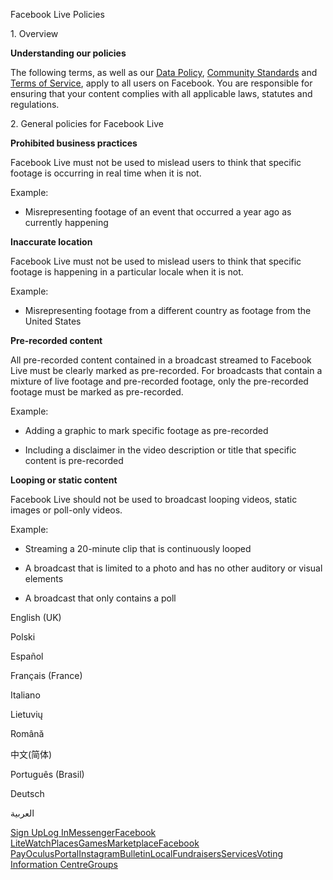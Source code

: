 Facebook Live Policies

1\. Overview

**Understanding our policies**

The following terms, as well as our [Data Policy](https://www.facebook.com/about/privacy/), [Community Standards](https://www.facebook.com/communitystandards/) and [Terms of Service](https://www.facebook.com/legal/terms), apply to all users on Facebook. You are responsible for ensuring that your content complies with all applicable laws, statutes and regulations.

2\. General policies for Facebook Live

**Prohibited business practices**

Facebook Live must not be used to mislead users to think that specific footage is occurring in real time when it is not.

Example:

*   Misrepresenting footage of an event that occurred a year ago as currently happening

**Inaccurate location**

Facebook Live must not be used to mislead users to think that specific footage is happening in a particular locale when it is not.

Example:

*   Misrepresenting footage from a different country as footage from the United States

**Pre-recorded content**

All pre-recorded content contained in a broadcast streamed to Facebook Live must be clearly marked as pre-recorded. For broadcasts that contain a mixture of live footage and pre-recorded footage, only the pre-recorded footage must be marked as pre-recorded.

Example:

*   Adding a graphic to mark specific footage as pre-recorded

*   Including a disclaimer in the video description or title that specific content is pre-recorded

**Looping or static content**

Facebook Live should not be used to broadcast looping videos, static images or poll-only videos.

Example:

*   Streaming a 20-minute clip that is continuously looped

*   A broadcast that is limited to a photo and has no other auditory or visual elements

*   A broadcast that only contains a poll

English (UK)

Polski

Español

Français (France)

Italiano

Lietuvių

Română

中文(简体)

Português (Brasil)

Deutsch

العربية

[Sign Up](https://www.facebook.com/reg/)[Log In](https://www.facebook.com/login/)[Messenger](https://l.facebook.com/l.php?u=https%3A%2F%2Fmessenger.com%2F&h=AT2yO_DpApa7Pxez8Mc7ZNFIVUMUjkNBVTgfg_dS87_Ik39nQb1KmW341c3IrNLcykRZXUmsqkMPw5MsRIk76zqMTw23yceD6CkKxw-y_TSOXn8kULvX6RvPnI-big9pR1XstrGzx6znoBnuGyandVL-gEF7L8ZTiCDNCw)[Facebook Lite](https://www.facebook.com/lite/)[Watch](https://en-gb.facebook.com/watch/)[Places](https://www.facebook.com/places/)[Games](https://www.facebook.com/games/)[Marketplace](https://www.facebook.com/marketplace/)[Facebook Pay](https://pay.facebook.com/)[Oculus](https://l.facebook.com/l.php?u=https%3A%2F%2Fwww.oculus.com%2F&h=AT2yO_DpApa7Pxez8Mc7ZNFIVUMUjkNBVTgfg_dS87_Ik39nQb1KmW341c3IrNLcykRZXUmsqkMPw5MsRIk76zqMTw23yceD6CkKxw-y_TSOXn8kULvX6RvPnI-big9pR1XstrGzx6znoBnuGyandVL-gEF7L8ZTiCDNCw)[Portal](https://portal.facebook.com/)[Instagram](https://l.facebook.com/l.php?u=https%3A%2F%2Fwww.instagram.com%2F&h=AT2yO_DpApa7Pxez8Mc7ZNFIVUMUjkNBVTgfg_dS87_Ik39nQb1KmW341c3IrNLcykRZXUmsqkMPw5MsRIk76zqMTw23yceD6CkKxw-y_TSOXn8kULvX6RvPnI-big9pR1XstrGzx6znoBnuGyandVL-gEF7L8ZTiCDNCw)[Bulletin](https://www.bulletin.com/)[Local](https://www.facebook.com/local/lists/245019872666104/)[Fundraisers](https://www.facebook.com/fundraisers/)[Services](https://www.facebook.com/biz/directory/)[Voting Information Centre](https://www.facebook.com/votinginformationcenter/?entry_point=c2l0ZQ%3D%3D)[Groups](https://www.facebook.com/groups/explore/)